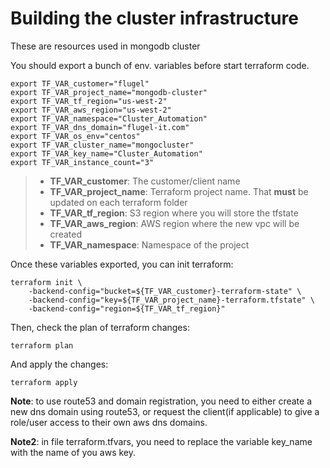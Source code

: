 # Building the cluster infrastructure

These are resources used in mongodb cluster

You should export a bunch of env. variables before start terraform code.

```
export TF_VAR_customer="flugel"
export TF_VAR_project_name="mongodb-cluster"
export TF_VAR_tf_region="us-west-2"
export TF_VAR_aws_region="us-west-2"
export TF_VAR_namespace="Cluster_Automation"
export TF_VAR_dns_domain="flugel-it.com"
export TF_VAR_os_env="centos"
export TF_VAR_cluster_name="mongocluster"
export TF_VAR_key_name="Cluster_Automation"
export TF_VAR_instance_count="3"
```

> - **TF_VAR_customer**: The customer/client name
> - **TF_VAR_project_name**: Terraform project name. That **must** be updated on each terraform folder
> - **TF_VAR_tf_region**: S3 region where you will store the tfstate
> - **TF_VAR_aws_region**: AWS region where the new vpc will be created
> - **TF_VAR_namespace**: Namespace of the project

Once these variables exported, you can init terraform:


```
terraform init \
    -backend-config="bucket=${TF_VAR_customer}-terraform-state" \
    -backend-config="key=${TF_VAR_project_name}-terraform.tfstate" \
    -backend-config="region=${TF_VAR_tf_region}"

```

Then, check the plan of terraform changes:

```
terraform plan
```

And apply the changes:

```
terraform apply
```

**Note**: to use route53 and domain registration, you need to either create a new dns domain using route53, or request the client(if applicable) to give a role/user access to their own aws dns domains.

**Note2**: in file terraform.tfvars, you need to replace the variable key_name with the name of you aws key.
